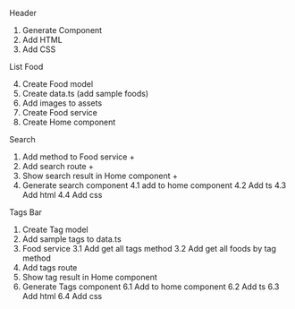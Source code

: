 Header

1. Generate Component
2. Add HTML
3. Add CSS

List Food

4. Create Food model
5. Create data.ts (add sample foods)
6. Add images to assets
7. Create Food service
8. Create Home component

Search

1. Add method to Food service +
2. Add search route +
3. Show search result in Home component +
4. Generate search component
   4.1 add to home component
   4.2 Add ts
   4.3 Add html
   4.4 Add css

Tags Bar

1. Create Tag model
2. Add sample tags to data.ts
3. Food service
   3.1 Add get all tags method
   3.2 Add get all foods by tag method
4. Add tags route
5. Show tag result in Home component
6. Generate Tags component
   6.1 Add to home component
   6.2 Add ts
   6.3 Add html
   6.4 Add css
